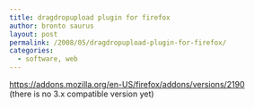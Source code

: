 ```yaml
---
title: dragdropupload plugin for firefox
author: bronto saurus
layout: post
permalink: /2008/05/dragdropupload-plugin-for-firefox/
categories:
  - software, web
---
```

<a href="https://addons.mozilla.org/en-US/firefox/addons/versions/2190" target="_blank" >https://addons.mozilla.org/en-US/firefox/addons/versions/2190</a>  
(there is no 3.x compatible version yet)